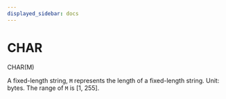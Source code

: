 ```yaml
---
displayed_sidebar: docs
---
```


# CHAR

CHAR(M)

A fixed-length string, `M` represents the length of a fixed-length string. Unit: bytes. The range of `M` is [1, 255].
